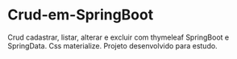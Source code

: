 # Crud-em-SpringBoot
Crud cadastrar, listar, alterar e excluir com thymeleaf SpringBoot e SpringData. Css materialize. Projeto desenvolvido para estudo.
